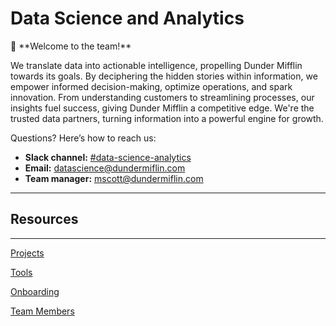 # Data Science and Analytics

<aside>
👋 **Welcome to the team!**

We translate data into actionable intelligence, propelling Dunder Mifflin towards its goals. By deciphering the hidden stories within information, we empower informed decision-making, optimize operations, and spark innovation. From understanding customers to streamlining processes, our insights fuel success, giving Dunder Mifflin a competitive edge. We're the trusted data partners, turning information into a powerful engine for growth.

Questions? Here’s how to reach us:

- **Slack channel:** [#data-science-analytics](https://www.notion.so/Competitors-77a79b244aef42a2b7e8ab57a5cfb19d?pvs=21)
- **Email:** datascience@dundermiflin.com
- **Team manager:** mscott@dundermiflin.com
</aside>

---

## Resources

---

[Projects](Data%20Science%20and%20Analytics%20fd5309a796924d6f819829a19164228e/Projects%20e6349f4e41024ccca2a0358224bf903e.md)

[Tools](Data%20Science%20and%20Analytics%20fd5309a796924d6f819829a19164228e/Tools%20d3bb088d280948eebbd01408ad3ad3b0.md)

[Onboarding](Data%20Science%20and%20Analytics%20fd5309a796924d6f819829a19164228e/Onboarding%20293779f65bd041b1b77e116e5fb7ab6b.md)

[Team Members](Data%20Science%20and%20Analytics%20fd5309a796924d6f819829a19164228e/Team%20Members%205bc2908dd5de46f8a572a4e78b56f986.md)